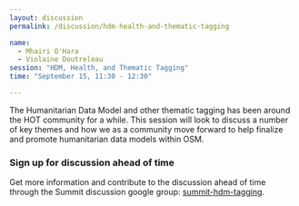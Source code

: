 ```yaml
---
layout: discussion
permalink: /discussion/hdm-health-and-thematic-tagging

name: 
  - Mhairi O'Hara
  - Violaine Doutreleau
session: "HDM, Health, and Thematic Tagging"
time: "September 15, 11:30 - 12:30"

---
```


The Humanitarian Data Model and other thematic tagging has been around the HOT community for a while. This session will look to discuss a number of key themes and how we as a community move forward to help finalize and promote humanitarian data models within OSM. 

### Sign up for discussion ahead of time

Get more information and contribute to the discussion ahead of time through the Summit discussion google group: [summit-hdm-tagging](https://groups.google.com/a/hotosm.org/forum/#!forum/summit-hdm-tagging).
